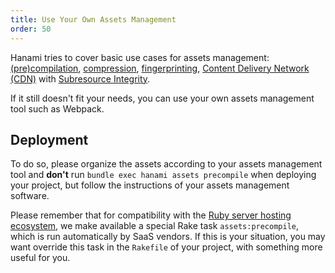 ```yaml
---
title: Use Your Own Assets Management
order: 50
---
```


Hanami tries to cover basic use cases for assets management: [(pre)compilation](/assets/overview/#compile-mode), [compression](/assets/compressors), [fingerprinting](/assets/overview/#fingerprint-mode), [Content Delivery Network (CDN)](/assets/content-delivery-network) with [Subresource Integrity](/assets/content-delivery-network/#subresource-integrity).

If it still doesn't fit your needs, you can use your own assets management tool such as Webpack.

## Deployment

To do so, please organize the assets according to your assets management tool and **don't** run `bundle exec hanami assets precompile` when deploying your project, but follow the instructions of your assets management software.

Please remember that for compatibility with the [Ruby server hosting ecosystem](/projects/rake/#ruby-server-hosting-ecosystem-compatibility), we make available a special Rake task `assets:precompile`, which is run automatically by SaaS vendors.
If this is your situation, you may want override this task in the `Rakefile` of your project, with something more useful for you.
